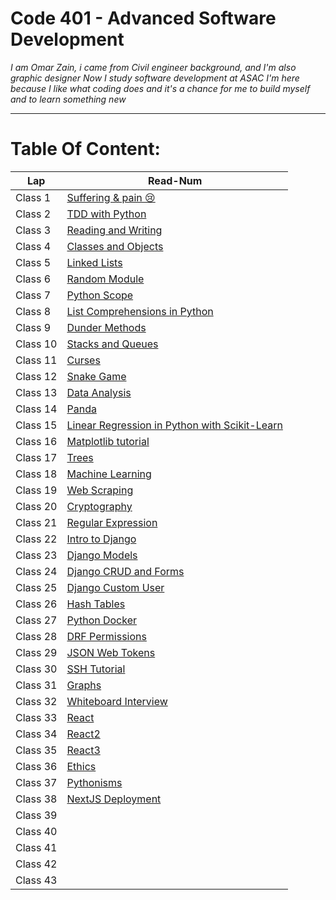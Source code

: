 # Code 401 - Advanced Software Development

*I am Omar Zain, i came from Civil engineer background, and I'm also graphic designer*
*Now I study software development at ASAC*
*I'm here because I like what coding does and it's a chance for me to build myself and to learn something new*

---------------------------------

# Table Of Content:
|       Lap         | Read-Num                                                                              |  
|  --------------   | -----------------------------------------------------------------------------------   | 
|    Class 1        | [Suffering & pain 😢](https://omarxzain.github.io/401-reading-notes/read1)| 
|    Class 2        | [TDD with Python](https://omarxzain.github.io/401-reading-notes/read2)| 
|    Class 3        | [Reading and Writing](https://omarxzain.github.io/401-reading-notes/read3)| 
|    Class 4        | [Classes and Objects](https://omarxzain.github.io/401-reading-notes/read4)| 
|    Class 5        | [Linked Lists](https://omarxzain.github.io/401-reading-notes/read5)| 
|    Class 6        | [Random Module](https://omarxzain.github.io/401-reading-notes/read6)| 
|    Class 7        | [Python Scope](https://omarxzain.github.io/401-reading-notes/read7)| 
|    Class 8        | [List Comprehensions in Python](https://omarxzain.github.io/401-reading-notes/read8)|
|    Class 9       | [Dunder Methods](https://omarxzain.github.io/401-reading-notes/read9)|
|    Class 10       | [Stacks and Queues](https://omarxzain.github.io/401-reading-notes/read10)| 
|    Class 11       | [Curses](https://omarxzain.github.io/401-reading-notes/read11)| 
|    Class 12       | [Snake Game](https://omarxzain.github.io/401-reading-notes/read12)| 
|    Class 13       | [Data Analysis](https://omarxzain.github.io/401-reading-notes/read13)| 
|    Class 14       | [Panda](https://omarxzain.github.io/401-reading-notes/read14)| 
|    Class 15       | [Linear Regression in Python with Scikit-Learn](https://omarxzain.github.io/401-reading-notes/read15)| 
|    Class 16       | [Matplotlib tutorial](https://omarxzain.github.io/401-reading-notes/read16)| 
|    Class 17       | [Trees](https://omarxzain.github.io/401-reading-notes/read17)| 
|    Class 18      | [Machine Learning](https://omarxzain.github.io/401-reading-notes/read18)| 
|    Class 19       | [Web Scraping](https://omarxzain.github.io/401-reading-notes/read19)| 
|    Class 20       | [Cryptography](https://omarxzain.github.io/401-reading-notes/read20)| 
|    Class 21       | [Regular Expression](https://omarxzain.github.io/401-reading-notes/read21)| 
|    Class 22       | [Intro to Django](https://omarxzain.github.io/401-reading-notes/read22)| 
|    Class 23       | [Django Models](https://omarxzain.github.io/401-reading-notes/read23)|
|    Class 24       | [Django CRUD and Forms](https://omarxzain.github.io/401-reading-notes/read24)| 
|    Class 25       | [Django Custom User](https://omarxzain.github.io/401-reading-notes/read25)| 
|    Class 26       | [Hash Tables](https://omarxzain.github.io/401-reading-notes/read26)| 
|    Class 27       | [Python Docker](https://omarxzain.github.io/401-reading-notes/read27)| 
|    Class 28       | [DRF Permissions](https://omarxzain.github.io/401-reading-notes/read28)| 
|    Class 29       | [JSON Web Tokens](https://omarxzain.github.io/401-reading-notes/read29)|
|    Class 30       | [SSH Tutorial](https://omarxzain.github.io/401-reading-notes/read30)| 
|    Class 31       | [Graphs](https://omarxzain.github.io/401-reading-notes/read31)| 
|    Class 32       | [Whiteboard Interview](https://omarxzain.github.io/401-reading-notes/read32)| 
|    Class 33       | [React](https://omarxzain.github.io/401-reading-notes/read33)| 
|    Class 34       | [React2](https://omarxzain.github.io/401-reading-notes/read34)| 
|    Class 35       | [React3](https://omarxzain.github.io/401-reading-notes/read36)| 
|    Class 36       | [Ethics](https://omarxzain.github.io/401-reading-notes/read36)| 
|    Class 37       | [Pythonisms](https://omarxzain.github.io/401-reading-notes/read37)| 
|    Class 38       | [NextJS Deployment](https://omarxzain.github.io/401-reading-notes/read38)|
|    Class 39       | []()| 
|    Class 40       | []()| 
|    Class 41       | []()| 
|    Class 42       | []()| 
|    Class 43       | []()| 

